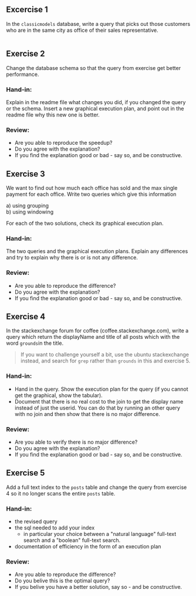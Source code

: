 
## Excercise 1

In the `classicmodels` database, write a query that picks out those customers who are in the same city as office of their sales representative.

```sh

```


## Exercise 2
Change the database schema so that the query from exercise get better performance. 

### Hand-in:
Explain in the readme file what changes you did, if you changed the query or the schema. Insert a new graphical execution plan, and point out in the readme file why this new one is better.

### Review:
* Are you able to reproduce the speedup?
* Do you agree with the explanation?
* If you find the explanation good or bad - say so, and be constructive.

## Exercise 3
We want to find out how much each office has sold and the max single payment for each office. Write two queries which give this information

a) using grouping<br>
b) using windowing

For each of the two solutions, check its graphical execution plan.

### Hand-in:
The two queries and the graphical execution plans. Explain any differences and try to explain why there is or is not any difference.

### Review:
* Are you able to reproduce the difference?
* Do you agree with the explanation?
* If you find the explanation good or bad - say so, and be constructive.

## Exercise 4
In the stackexchange forum for coffee (coffee.stackexchange.com), write a query which return the displayName and title of all posts which with the word `grounds`in the title.

> If you want to challenge yourself a bit, use the ubuntu stackexchange instead, and search for `grep` rather than `grounds` in this and exercise 5.


### Hand-in:
* Hand in the query. Show the execution plan for the query (if you cannot get the graphical, show the tabular).
* Document that there is no real cost to the join to get the display name instead of just the userid. You can do that by running an other query with no join and then show that there is no major difference.

### Review:
* Are you able to verify there is no major difference?
* Do you agree with the explanation?
* If you find the explanation good or bad - say so, and be constructive.

## Exercise 5
Add a full text index to the `posts` table and change the query from exercise 4 so it no longer scans the entire `posts` table. 

### Hand-in:
* the revised query
* the sql needed to add your index
	* in particular your choice between a "natural language" full-text search and a "boolean" full-text search.
* documentation of efficiency in the form of an execution plan

### Review:
* Are you able to reproduce the difference?
* Do you belive this is the optimal query?
* If you belive you have a better solution, say so - and be constructive.

